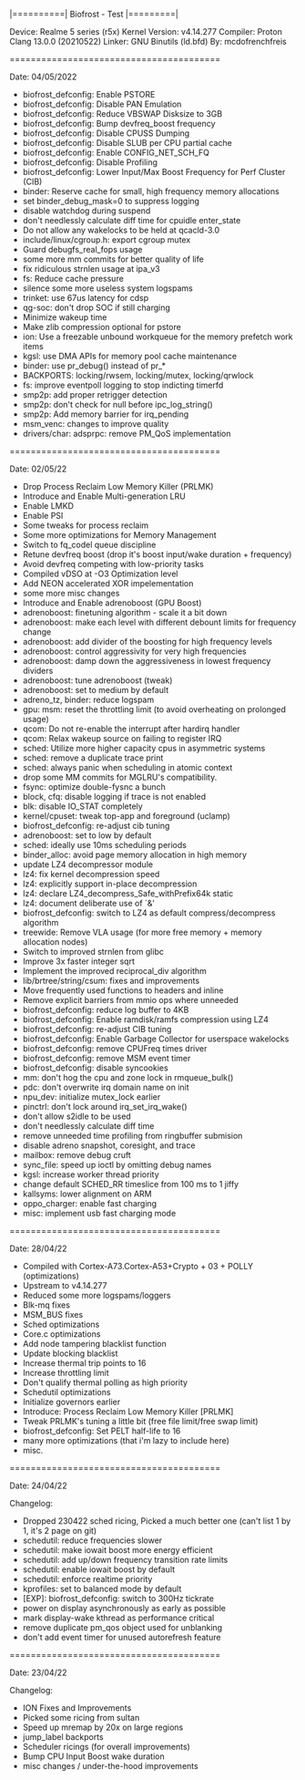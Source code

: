 |==========| Biofrost - Test |=========|

Device: Realme 5 series (r5x)
Kernel Version: v4.14.277
Compiler: Proton Clang 13.0.0 (20210522)
Linker: GNU Binutils (ld.bfd)
By: mcdofrenchfreis

========================================

Date: 04/05/2022

* biofrost_defconfig: Enable PSTORE
* biofrost_defconfig: Disable PAN Emulation
* biofrost_defconfig: Reduce VBSWAP Disksize to 3GB
* biofrost_defconfig: Bump devfreq_boost frequency
* biofrost_defconfig: Disable CPUSS Dumping
* biofrost_defconfig: Disable SLUB per CPU partial cache
* biofrost_defconfig: Enable CONFIG_NET_SCH_FQ
* biofrost_defconfig: Disable Profiling
* biofrost_defconfig: Lower Input/Max Boost Frequency for Perf Cluster (CIB)
* binder: Reserve cache for small, high frequency memory allocations
* set binder_debug_mask=0 to suppress logging
* disable watchdog during suspend
* don't needlessly calculate diff time for cpuidle enter_state
* Do not allow any wakelocks to be held at qcacld-3.0
* include/linux/cgroup.h: export cgroup mutex
* Guard debugfs_real_fops usage
* some more mm commits for better quality of life
* fix ridiculous strnlen usage at ipa_v3
* fs: Reduce cache pressure
* silence some more useless system logspams
* trinket: use 67us latency for cdsp
* qg-soc: don't drop SOC if still charging 
* Minimize wakeup time
* Make zlib compression optional for pstore
* ion: Use a freezable unbound workqueue for the memory prefetch work items
* kgsl: use DMA APIs for memory pool cache maintenance
* binder: use pr_debug() instead of pr_*
* BACKPORTS: locking/rwsem, locking/mutex, locking/qrwlock
* fs: improve eventpoll logging to stop indicting timerfd
* smp2p: add proper retrigger detection
* smp2p: don't check for null before ipc_log_string()
* smp2p: Add memory barrier for irq_pending
* msm_venc: changes to improve quality
* drivers/char: adsprpc: remove PM_QoS implementation

========================================

Date: 02/05/22

* Drop Process Reclaim Low Memory Killer (PRLMK)
* Introduce and Enable Multi-generation LRU
* Enable LMKD
* Enable PSI
* Some tweaks for process reclaim 
* Some more optimizations for Memory Management
* Switch to fq_codel queue discipline
* Retune devfreq boost (drop it's boost input/wake duration + frequency)
* Avoid devfreq competing with low-priority tasks
* Compiled vDSO at -O3 Optimization level
* Add NEON accelerated XOR impelementation
* some more misc changes
* Introduce and Enable adrenoboost (GPU Boost)
* adrenoboost: finetuning algorithm - scale it a bit down
* adrenoboost: make each level with different debount limits for frequency change
* adrenoboost: add divider of the boosting for high frequency levels
* adrenoboost: control aggressivity for very high frequencies
* adrenoboost: damp down the aggressiveness in lowest frequency dividers
* adrenoboost: tune adrenoboost (tweak)
* adrenoboost: set to medium by default
* adreno_tz, binder: reduce logspam
* gpu: msm: reset the throttling limit (to avoid overheating on prolonged usage)
* qcom: Do not re-enable the interrupt after hardirq handler
* qcom: Relax wakeup source on failing to register IRQ
* sched: Utilize more higher capacity cpus in asymmetric systems
* sched: remove a duplicate trace print
* sched: always panic when scheduling in atomic context
* drop some MM commits for MGLRU's compatibility.
* fsync: optimize double-fysnc a bunch
* block, cfq: disable logging if trace is not enabled
* blk: disable IO_STAT completely
* kernel/cpuset: tweak top-app and foreground (uclamp)
* biofrost_defconfig: re-adjust cib tuning
* adrenoboost: set to low by default
* sched: ideally use 10ms scheduling periods
* binder_alloc: avoid page memory allocation in high memory
* update LZ4 decompressor module
* lz4: fix kernel decompression speed
* lz4: explicitly support in-place decompression
* lz4: declare LZ4_decompress_Safe_withPrefix64k static
* lz4: document deliberate use of `&'
* biofrost_defconfig: switch to LZ4 as default compress/decompress algorithm
* treewide: Remove VLA usage (for more free memory + memory allocation nodes)
* Switch to improved strnlen from glibc
* Improve 3x faster integer sqrt
* Implement the improved reciprocal_div algorithm
* lib/brtree/string/csum: fixes and improvements
* Move frequently used functions to headers and inline
* Remove explicit barriers from mmio ops where unneeded
* biofrost_defconfig: reduce log buffer to 4KB
* biofrost_defconfig: Enable ramdisk/ramfs compression using LZ4
* biofrost_defconfig: re-adjust CIB tuning
* biofrost_defconfig: Enable Garbage Collector for userspace wakelocks
* biofrost_defconfig: remove CPUFreq times driver
* biofrost_defconfig: remove MSM event timer
* biofrost_defconfig: disable syncookies
* mm: don't hog the cpu and zone lock in rmqueue_bulk()
* pdc: don't overwrite irq domain name on init
* npu_dev: initialize mutex_lock earlier
* pinctrl: don't lock around irq_set_irq_wake()
* don't allow s2idle to be used
* don't needlessly calculate diff time
* remove unneeded time profiling from ringbuffer submision
* disable adreno snapshot, coresight, and trace
* mailbox: remove debug cruft
* sync_file: speed up ioctl by omitting debug names
* kgsl: increase worker thread priority
* change default SCHED_RR timeslice from 100 ms to 1 jiffy
* kallsyms: lower alignment on ARM
* oppo_charger: enable fast charging
* misc: implement usb fast charging mode

========================================

Date: 28/04/22

- Compiled with Cortex-A73.Cortex-A53+Crypto + 03 + POLLY (optimizations)
- Upstream to v4.14.277
- Reduced some more logspams/loggers
- Blk-mq fixes
- MSM_BUS fixes
- Sched optimizations
- Core.c optimizations
- Add node tampering blacklist function
- Update blocking blacklist
- Increase thermal trip points to 16
- Increase throttling limit
- Don't qualify thermal polling as high priority
- Schedutil optimizations
- Initialize governors earlier
- Introduce: Process Reclaim Low Memory Killer [PRLMK]
- Tweak PRLMK's tuning a little bit (free file limit/free swap limit)
- biofrost_defconfig: Set PELT half-life to 16
- many more optimizations (that i'm lazy to include here)
- misc.

========================================

Date: 24/04/22

Changelog:
- Dropped 230422 sched ricing, Picked a much better one (can't list 1 by 1, it's 2 page on git)
- schedutil: reduce frequencies slower
- schedutil: make iowait boost more energy efficient
- schedutil: add up/down frequency transition rate limits
- schedutil: enable iowait boost by default
- schedutil: enforce realtime priority
- kprofiles: set to balanced mode by default
- [EXP]: biofrost_defconfig: switch to 300Hz tickrate
- power on display asynchronously as early as possible
- mark display-wake kthread as performance critical
- remove duplicate pm_qos object used for unblanking
- don't add event timer for unused autorefresh feature

========================================

Date: 23/04/22

Changelog:
- ION Fixes and Improvements
- Picked some ricing from sultan
- Speed up mremap by 20x on large regions 
- jump_label backports
- Scheduler ricings (for overall improvements)
- Bump CPU Input Boost wake duration
- misc changes / under-the-hood improvements
